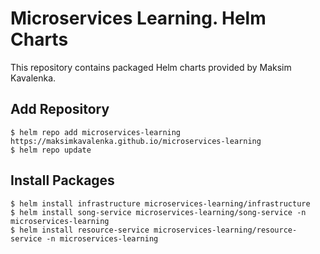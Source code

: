 # Microservices Learning. Helm Charts
This repository contains packaged Helm charts provided by Maksim Kavalenka.

## Add Repository
`$ helm repo add microservices-learning https://maksimkavalenka.github.io/microservices-learning`  
`$ helm repo update`

## Install Packages
`$ helm install infrastructure microservices-learning/infrastructure`  
`$ helm install song-service microservices-learning/song-service -n microservices-learning`  
`$ helm install resource-service microservices-learning/resource-service -n microservices-learning`
